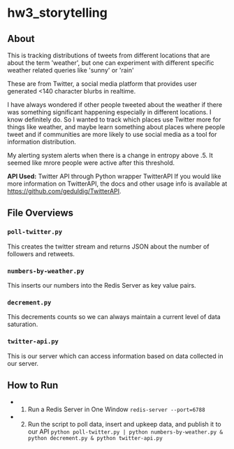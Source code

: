 # hw3_storytelling

## About
This is tracking distributions of tweets from different locations that are about the term 'weather', but one can experiment with different specific weather related queries like 'sunny' or 'rain'

These are from Twitter, a social media platform that provides user generated <140 character blurbs in realtime.

I have always wondered if other people tweeted about the weather if there was something significant happening especially in different locations. I know definitely do. So I wanted to track which places use Twitter more for things like weather, and maybe learn something about places where people tweet and if communities are more likely to use social media as a tool for information distribution.

My alerting system alerts when there is a change in entropy above .5. It seemed like mrore people were active after this threshold.

**API Used:** Twitter API through Python wrapper TwitterAPI If you would like more information on TwitterAPI, the docs and other usage info is available at https://github.com/geduldig/TwitterAPI.


## File Overviews
### `poll-twitter.py`
This creates the twitter stream and returns JSON about the number of followers and retweets.
### `numbers-by-weather.py`
This inserts our numbers into the Redis Server as key value pairs.
### `decrement.py`
This decrements counts so we can always maintain a current level of data saturation.
### `twitter-api.py`
This is our server which can access information based on data collected in our server.

## How to Run
- 1. Run a Redis Server in One Window
`redis-server --port=6788`
- 2. Run the script to poll data, insert and upkeep data, and publish it to our API
`python poll-twitter.py | python numbers-by-weather.py & python decrement.py & python twitter-api.py`
